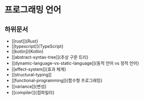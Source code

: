 # 프로그래밍 언어

## 하위문서

- [[rust]]{Rust}
- [[typescript]]{TypeScript}
- [[kotlin]]{Kotlin}
- [[abstract-syntax-tree]]{추상 구문 트리}
- [[dynamic-language-vs-static-language]]{동적 언어 vs 정적 언어}
- [[effect-system]]{효과 체계}
- [[structural-typing]]
- [[functional-programming]]{함수형 프로그래밍}
- [[variance]]{변성}
- [[compiler]]{컴파일러}
